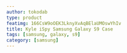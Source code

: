```yaml
---
author: tokodab
type: product
featimg: 166CsW9oOEK3LknyXvAqBElaUMOswYhIv
title: Kyle iSpy Samsung Galaxy S9 Case
tags: [samsung, galaxy, s9]
category: [samsung]
---
```

